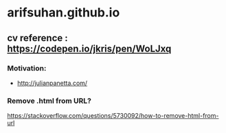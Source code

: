 # arifsuhan.github.io

## cv reference : https://codepen.io/jkris/pen/WoLJxq

### Motivation:
- http://julianpanetta.com/

### Remove .html from URL?
https://stackoverflow.com/questions/5730092/how-to-remove-html-from-url